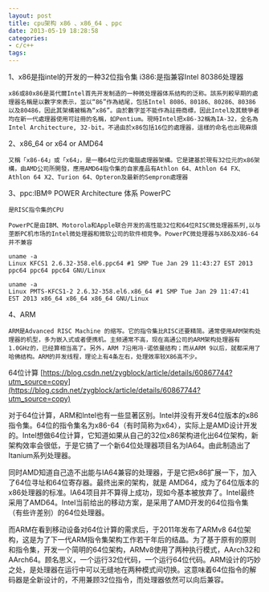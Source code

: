 ```yaml
---
layout: post
title: cpu架构 x86 、x86_64 、ppc
date: 2013-05-19 18:28:58
categories:
- c/c++
tags:
---
```


1、x86是指intel的开发的一种32位指令集 i386:是指兼容Intel 80386处理器

	x86或80x86是英代爾Intel首先开发制造的一种微处理器体系结构的泛称。該系列較早期的處理器名稱是以數字來表示，並以“86”作為結尾，包括Intel 8086、80186、80286、80386以及80486，因此其架構被稱為“x86”。由於數字並不能作為註冊商標，因此Intel及其競爭者均在新一代處理器使用可註冊的名稱，如Pentium。現時Intel把x86-32稱為IA-32，全名為Intel Architecture, 32-bit。不過由於x86包括16位的處理器，這樣的命名也出現麻煩

2、x86_64 or x64 or AMD64

	又稱「x86-64」或「x64」，是一種64位元的電腦處理器架構。它是建基於現有32位元的x86架構，由AMD公司所開發，應用AMD64指令集的自家產品有Athlon 64、Athlon 64 FX、Athlon 64 X2、Turion 64、Opteron及最新的Sempron處理器

3、ppc:IBM® POWER Architecture 体系   PowerPC

	是RISC指令集的CPU

	PowerPC是由IBM、Motorola和Apple联合开发的高性能32位和64位RISC微处理器系列,以与垄断PC机市场的Intel微处理器和微软公司的软件相竞争。PowerPC微处理器与X86及X86-64并不兼容


```
uname -a
Linux KFCS1 2.6.32-358.el6.ppc64 #1 SMP Tue Jan 29 11:43:27 EST 2013 ppc64 ppc64 ppc64 GNU/Linux

uname -a
Linux PMTS-KFCS1-2 2.6.32-358.el6.x86_64 #1 SMP Tue Jan 29 11:47:41 EST 2013 x86_64 x86_64 x86_64 GNU/Linux
```

4、ARM  

	ARM是Advanced RISC Machine 的缩写。它的指令集比RISC还要精简。通常使用ARM架构处理器的机型，多为嵌入式或者便携机。主频通常不高，现在高通公司的ARM架构处理器有1.0GHz的，已经算相当高了。另外，ARM 7沿用冯·诺依曼结构；而从ARM 9以后，就都采用了哈佛结构。ARM的并发线程，理论上有4条左右，处理效率较X86高不少。



64位计算  [https://blog.csdn.net/zygblock/article/details/60867744?utm_source=copy](https://blog.csdn.net/zygblock/article/details/60867744?utm_source=copy)  

对于64位计算，ARM和Intel也有一些显著区别。Intel并没有开发64位版本的x86指令集。64位的指令集名为x86-64（有时简称为x64），实际上是AMD设计开发的。Intel想做64位计算，它知道如果从自己的32位x86架构进化出64位架构，新架构效率会很低，于是它搞了一个新64位处理器项目名为IA64。由此制造出了Itanium系列处理器。

同时AMD知道自己造不出能与IA64兼容的处理器，于是它把x86扩展一下，加入了64位寻址和64位寄存器。最终出来的架构，就是 AMD64，成为了64位版本的x86处理器的标准。IA64项目并不算得上成功，现如今基本被放弃了。Intel最终采用了AMD64。Intel当前给出的移动方案，是采用了AMD开发的64位指令集（有些许差别）的64位处理器。


而ARM在看到移动设备对64位计算的需求后，于2011年发布了ARMv8 64位架构，这是为了下一代ARM指令集架构工作若干年后的结晶。为了基于原有的原则和指令集，开发一个简明的64位架构，ARMv8使用了两种执行模式，AArch32和AArch64。顾名思义，一个运行32位代码，一个运行64位代码。ARM设计的巧妙之处，是处理器在运行中可以无缝地在两种模式间切换。这意味着64位指令的解码器是全新设计的，不用兼顾32位指令，而处理器依然可以向后兼容。
